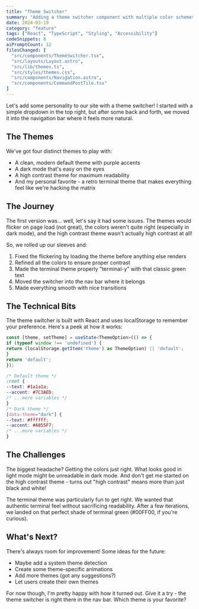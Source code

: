 ```yaml
---
title: "Theme Switcher"
summary: "Adding a theme switcher component with multiple color schemes and persistent theme selection."
date: 2024-03-19
category: "feature"
tags: ["React", "TypeScript", "Styling", "Accessibility"]
codeSnippets: 8
aiPromptCount: 12
filesChanged: [
  "src/components/ThemeSwitcher.tsx",
  "src/layouts/Layout.astro",
  "src/lib/themes.ts",
  "src/styles/themes.css",
  "src/components/Navigation.astro",
  "src/components/CommandPostTile.tsx"
]
---
```


Let's add some personality to our site with a theme switcher! I started with a simple dropdown in the top right, but after some back and forth, we moved it into the navigation bar where it feels more natural.

## The Themes

We've got four distinct themes to play with:

- A clean, modern default theme with purple accents
- A dark mode that's easy on the eyes
- A high contrast theme for maximum readability
- And my personal favorite - a retro terminal theme that makes everything feel like we're hacking the matrix

## The Journey

The first version was... well, let's say it had some issues. The themes would flicker on page load (not great), the colors weren't quite right (especially in dark mode), and the high contrast theme wasn't actually high contrast at all!

So, we rolled up our sleeves and:
1. Fixed the flickering by loading the theme before anything else renders
2. Refined all the colors to ensure proper contrast
3. Made the terminal theme properly "terminal-y" with that classic green text
4. Moved the switcher into the nav bar where it belongs
5. Made everything smooth with nice transitions

## The Technical Bits

The theme switcher is built with React and uses localStorage to remember your preference. Here's a peek at how it works:

```typescript
const [theme, setTheme] = useState<ThemeOption>(() => {
if (typeof window !== 'undefined') {
return (localStorage.getItem('theme') as ThemeOption) || 'default';
}
return 'default';
});
```

```css
/* Default theme */
:root {
--text: #1a1a1a;
--accent: #7C3AED;
/* ...more variables */
}
/* Dark theme */
[data-theme="dark"] {
--text: #ffffff;
--accent: #A855F7;
/* ...more variables */
}
```


## The Challenges

The biggest headache? Getting the colors just right. What looks good in light mode might be unreadable in dark mode. And don't get me started on the high contrast theme - turns out "high contrast" means more than just black and white!

The terminal theme was particularly fun to get right. We wanted that authentic terminal feel without sacrificing readability. After a few iterations, we landed on that perfect shade of terminal green (#00FF00, if you're curious).

## What's Next?

There's always room for improvement! Some ideas for the future:
- Maybe add a system theme detection
- Create some theme-specific animations
- Add more themes (got any suggestions?)
- Let users create their own themes

For now though, I'm pretty happy with how it turned out. Give it a try - the theme switcher is right there in the nav bar. Which theme is your favorite?